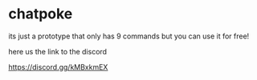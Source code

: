 # chatpoke
its just a prototype that only has 9 commands but you can use it for free!
 
 here us the link to the discord

https://discord.gg/kMBxkmEX
